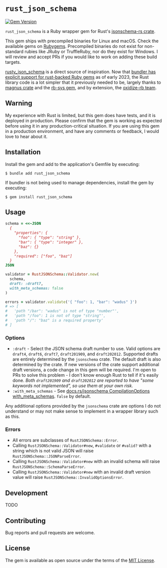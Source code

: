 # `rust_json_schema`

[![Gem Version](https://badge.fury.io/rb/rust_json_schema.svg)](https://rubygems.org/gems/rust_json_schema)

`rust_json_schema` is a Ruby wrapper gem for Rust's [jsonschema-rs crate](https://github.com/Stranger6667/jsonschema-rs).

This gem ships with precompiled binaries for Linux and macOS. Check the available gems on [Rubygems](https://rubygems.org/gems/rust_json_schema). Precompiled binaries do not exist for non-standard rubies like JRuby or TruffleRuby, nor do they exist for Windows. I will review and accept PRs if you would like to work on adding these build targets.

[rusty_json_schema](https://github.com/driv3r/rusty_json_schema) is a direct source of inspiration. Now that [bundler has explicit support for rust-backed Ruby gems](https://bundler.io/blog/2023/01/31/rust-gem-skeleton.html) as of early 2023, the Rust library code is a lot simpler that it previously needed to be, largely thanks to [magnus crate](https://github.com/matsadler/magnus) and the [rb-sys gem](https://github.com/oxidize-rb/rb-sys/tree/main/gem), and by extension, the [oxidize-rb team](https://github.com/oxidize-rb).

## Warning

My experience with Rust is limited, but this gem does have tests, and it is deployed in production. Please confirm that the gem is working as expected before using it in any production-critical situation. If you are using this gem in a production environment, and have any comments or feedback, I would love to hear about it.

## Installation

Install the gem and add to the application's Gemfile by executing:

    $ bundle add rust_json_schema

If bundler is not being used to manage dependencies, install the gem by executing:

    $ gem install rust_json_schema

## Usage

```ruby
schema = <<~JSON
  {
    "properties": {
      "foo": { "type": "string" },
      "bar": { "type": "integer" },
      "baz": {}
    },
    "required": ["foo", "baz"]
  }
JSON

validator = RustJSONSchema::Validator.new(
  schema,
  draft: :draft7,
  with_meta_schemas: false
)

errors = validator.validate('{ "foo": 1, "bar": "wadus" }')
# => [
#   'path "/bar": "wadus" is not of type "number"',
#   'path "/foo": 1 is not of type "string"',
#   'path "/": "baz" is a required property'
# ]
```

### Options

- `:draft` - Select the JSON schema draft number to use. Valid options are `draft4`, `draft6`, `draft7`, `draft201909`, and `draft202012`. Supported drafts are entirely determined by the `jsonschema` crate. The default draft is also determined by the crate. If new versions of the crate support additional draft versions, a code change in this gem will be required. I'm open to PRs to solve this problem - I don't know enough Rust to tell if it's easily done. *Both `draft201909` and `draft202012` are reported to have "some keywords not implemented", so use them at your own risk.*
- `:with_meta_schemas` - See [docs.rs/jsonschema CompilationOptions with_meta_schemas](https://docs.rs/jsonschema/0.17.1/jsonschema/struct.CompilationOptions.html#method.with_meta_schemas). `false` by default.

Any additional options provided by the `jsonschema` crate are options I do not understand or may not make sense to implement in a wrapper library such as this.

### Errors

- All errors are subclasses of `RustJSONSchema::Error`.
- Calling `RustJSONSchema::Validator#new`, `#validate` or `#valid?` with a string which is not valid JSON will raise `RustJSONSchema::JSONParseError`.
- Calling `RustJSONSchema::Validator#new` with an invalid schema will raise `RustJSONSchema::SchemaParseError`.
- Calling `RustJSONSchema::Validator#new` with an invalid draft version value will raise `RustJSONSchema::InvalidOptionsError`.

## Development

TODO

## Contributing

Bug reports and pull requests are welcome.

## License

The gem is available as open source under the terms of the [MIT License](https://opensource.org/licenses/MIT).
